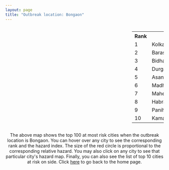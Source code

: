 ```yaml
---
layout: page
title: "Outbreak location: Bongaon"
---
```

<div style="width: 100%; overflow: auto;">
<div style="width: 75%; float: left;">
<div id="mapid">
<script src="https://buda-magenta.github.io/hazard_map/load_map.js"></script>

<script>
var marker_outbreak = L.marker([23.056882, 88.781851],{"autoPan": true}).addTo(map); marker_outbreak.bindTooltip("Bongaon").openTooltip();

var circle_1 = L.circle([22.541418, 88.357691], {"pane": "markerPane", "color": "red", "fill": true, "fillOpacity": 0.2, "fillRule": "evenodd", "lineCap": "round", "lineJoin": "round", "opacity": 1.0, "radius": 214277, "stroke": true, "weight": 3}).addTo(map);
circle_1.bindTooltip("Kolkata<br>rank: 1<br>hazard index: 0.214277")
circle_1.bindPopup('<a href="https://buda-magenta.github.io/hazard_map/Kolkata">Kolkata</a>')

var circle_2 = L.circle([22.717624, 88.488953], {"pane": "markerPane", "color": "red", "fill": true, "fillOpacity": 0.2, "fillRule": "evenodd", "lineCap": "round", "lineJoin": "round", "opacity": 1.0, "radius": 13536, "stroke": true, "weight": 3}).addTo(map);
circle_2.bindTooltip("Barasat<br>rank: 2<br>hazard index: 0.013537")
circle_2.bindPopup('<a href="https://buda-magenta.github.io/hazard_map/Barasat">Barasat</a>')

var circle_3 = L.circle([22.591260, 88.390964], {"pane": "markerPane", "color": "red", "fill": true, "fillOpacity": 0.2, "fillRule": "evenodd", "lineCap": "round", "lineJoin": "round", "opacity": 1.0, "radius": 10426, "stroke": true, "weight": 3}).addTo(map);
circle_3.bindTooltip("Bidhan Nagar<br>rank: 3<br>hazard index: 0.010427")
circle_3.bindPopup('<a href="https://buda-magenta.github.io/hazard_map/Bidhan_Nagar">Bidhan Nagar</a>')

var circle_4 = L.circle([23.535048, 87.338043], {"pane": "markerPane", "color": "red", "fill": true, "fillOpacity": 0.2, "fillRule": "evenodd", "lineCap": "round", "lineJoin": "round", "opacity": 1.0, "radius": 10019, "stroke": true, "weight": 3}).addTo(map);
circle_4.bindTooltip("Durgapur<br>rank: 4<br>hazard index: 0.010020")
circle_4.bindPopup('<a href="https://buda-magenta.github.io/hazard_map/Durgapur">Durgapur</a>')

var circle_5 = L.circle([23.687130, 86.974659], {"pane": "markerPane", "color": "red", "fill": true, "fillOpacity": 0.2, "fillRule": "evenodd", "lineCap": "round", "lineJoin": "round", "opacity": 1.0, "radius": 9976, "stroke": true, "weight": 3}).addTo(map);
circle_5.bindTooltip("Asansol<br>rank: 5<br>hazard index: 0.009976")
circle_5.bindPopup('<a href="https://buda-magenta.github.io/hazard_map/Asansol">Asansol</a>')

var circle_6 = L.circle([22.694792, 88.453018], {"pane": "markerPane", "color": "red", "fill": true, "fillOpacity": 0.2, "fillRule": "evenodd", "lineCap": "round", "lineJoin": "round", "opacity": 1.0, "radius": 9502, "stroke": true, "weight": 3}).addTo(map);
circle_6.bindTooltip("Madhyamgram<br>rank: 6<br>hazard index: 0.009502")
circle_6.bindPopup('<a href="https://buda-magenta.github.io/hazard_map/Madhyamgram">Madhyamgram</a>')

var circle_7 = L.circle([22.508621, 88.253218], {"pane": "markerPane", "color": "red", "fill": true, "fillOpacity": 0.2, "fillRule": "evenodd", "lineCap": "round", "lineJoin": "round", "opacity": 1.0, "radius": 7942, "stroke": true, "weight": 3}).addTo(map);
circle_7.bindTooltip("Maheshtala<br>rank: 7<br>hazard index: 0.007943")
circle_7.bindPopup('<a href="https://buda-magenta.github.io/hazard_map/Maheshtala">Maheshtala</a>')

var circle_8 = L.circle([22.840800, 88.653500], {"pane": "markerPane", "color": "red", "fill": true, "fillOpacity": 0.2, "fillRule": "evenodd", "lineCap": "round", "lineJoin": "round", "opacity": 1.0, "radius": 7148, "stroke": true, "weight": 3}).addTo(map);
circle_8.bindTooltip("Habra<br>rank: 8<br>hazard index: 0.007148")
circle_8.bindPopup('<a href="https://buda-magenta.github.io/hazard_map/Habra">Habra</a>')

var circle_9 = L.circle([22.695034, 88.377060], {"pane": "markerPane", "color": "red", "fill": true, "fillOpacity": 0.2, "fillRule": "evenodd", "lineCap": "round", "lineJoin": "round", "opacity": 1.0, "radius": 6778, "stroke": true, "weight": 3}).addTo(map);
circle_9.bindTooltip("Panihati<br>rank: 9<br>hazard index: 0.006778")
circle_9.bindPopup('<a href="https://buda-magenta.github.io/hazard_map/Panihati">Panihati</a>')

var circle_10 = L.circle([22.670728, 88.376342], {"pane": "markerPane", "color": "red", "fill": true, "fillOpacity": 0.2, "fillRule": "evenodd", "lineCap": "round", "lineJoin": "round", "opacity": 1.0, "radius": 5948, "stroke": true, "weight": 3}).addTo(map);
circle_10.bindTooltip("Kamarhati<br>rank: 10<br>hazard index: 0.005948")
circle_10.bindPopup('<a href="https://buda-magenta.github.io/hazard_map/Kamarhati">Kamarhati</a>')

var circle_11 = L.circle([23.250000, 87.750000], {"pane": "markerPane", "color": "red", "fill": true, "fillOpacity": 0.2, "fillRule": "evenodd", "lineCap": "round", "lineJoin": "round", "opacity": 1.0, "radius": 5560, "stroke": true, "weight": 3}).addTo(map);
circle_11.bindTooltip("Barddhaman<br>rank: 11<br>hazard index: 0.005561")
circle_11.bindPopup('<a href="https://buda-magenta.github.io/hazard_map/Barddhaman">Barddhaman</a>')

var circle_12 = L.circle([22.646958, 88.343612], {"pane": "markerPane", "color": "red", "fill": true, "fillOpacity": 0.2, "fillRule": "evenodd", "lineCap": "round", "lineJoin": "round", "opacity": 1.0, "radius": 5160, "stroke": true, "weight": 3}).addTo(map);
circle_12.bindTooltip("Bally<br>rank: 12<br>hazard index: 0.005160")
circle_12.bindPopup('<a href="https://buda-magenta.github.io/hazard_map/Bally">Bally</a>')

var circle_13 = L.circle([22.707369, 88.374437], {"pane": "markerPane", "color": "red", "fill": true, "fillOpacity": 0.2, "fillRule": "evenodd", "lineCap": "round", "lineJoin": "round", "opacity": 1.0, "radius": 4391, "stroke": true, "weight": 3}).addTo(map);
circle_13.bindTooltip("Baranagar<br>rank: 13<br>hazard index: 0.004391")
circle_13.bindPopup('<a href="https://buda-magenta.github.io/hazard_map/Baranagar">Baranagar</a>')

var circle_14 = L.circle([22.472223, 88.093845], {"pane": "markerPane", "color": "red", "fill": true, "fillOpacity": 0.2, "fillRule": "evenodd", "lineCap": "round", "lineJoin": "round", "opacity": 1.0, "radius": 3926, "stroke": true, "weight": 3}).addTo(map);
circle_14.bindTooltip("Uluberia<br>rank: 14<br>hazard index: 0.003927")
circle_14.bindPopup('<a href="https://buda-magenta.github.io/hazard_map/Uluberia">Uluberia</a>')

var circle_15 = L.circle([22.890183, 88.426939], {"pane": "markerPane", "color": "red", "fill": true, "fillOpacity": 0.2, "fillRule": "evenodd", "lineCap": "round", "lineJoin": "round", "opacity": 1.0, "radius": 3919, "stroke": true, "weight": 3}).addTo(map);
circle_15.bindTooltip("Naihati<br>rank: 15<br>hazard index: 0.003919")
circle_15.bindPopup('<a href="https://buda-magenta.github.io/hazard_map/Naihati">Naihati</a>')

var circle_16 = L.circle([22.028124, 88.063265], {"pane": "markerPane", "color": "red", "fill": true, "fillOpacity": 0.2, "fillRule": "evenodd", "lineCap": "round", "lineJoin": "round", "opacity": 1.0, "radius": 3548, "stroke": true, "weight": 3}).addTo(map);
circle_16.bindTooltip("Haldia<br>rank: 16<br>hazard index: 0.003548")
circle_16.bindPopup('<a href="https://buda-magenta.github.io/hazard_map/Haldia">Haldia</a>')

var circle_17 = L.circle([24.379576, 88.585573], {"pane": "markerPane", "color": "red", "fill": true, "fillOpacity": 0.2, "fillRule": "evenodd", "lineCap": "round", "lineJoin": "round", "opacity": 1.0, "radius": 3452, "stroke": true, "weight": 3}).addTo(map);
circle_17.bindTooltip("Baharampur<br>rank: 17<br>hazard index: 0.003453")
circle_17.bindPopup('<a href="https://buda-magenta.github.io/hazard_map/Baharampur">Baharampur</a>')

var circle_18 = L.circle([22.754995, 88.341667], {"pane": "markerPane", "color": "red", "fill": true, "fillOpacity": 0.2, "fillRule": "evenodd", "lineCap": "round", "lineJoin": "round", "opacity": 1.0, "radius": 3240, "stroke": true, "weight": 3}).addTo(map);
circle_18.bindTooltip("Serampore<br>rank: 18<br>hazard index: 0.003240")
circle_18.bindPopup('<a href="https://buda-magenta.github.io/hazard_map/Serampore">Serampore</a>')

var circle_19 = L.circle([22.901200, 88.389900], {"pane": "markerPane", "color": "red", "fill": true, "fillOpacity": 0.2, "fillRule": "evenodd", "lineCap": "round", "lineJoin": "round", "opacity": 1.0, "radius": 3131, "stroke": true, "weight": 3}).addTo(map);
circle_19.bindTooltip("Hugli-Chinsurah<br>rank: 19<br>hazard index: 0.003132")
circle_19.bindPopup('<a href="https://buda-magenta.github.io/hazard_map/Hugli-Chinsurah">Hugli-Chinsurah</a>')

var circle_20 = L.circle([26.716413, 88.430992], {"pane": "markerPane", "color": "red", "fill": true, "fillOpacity": 0.2, "fillRule": "evenodd", "lineCap": "round", "lineJoin": "round", "opacity": 1.0, "radius": 3107, "stroke": true, "weight": 3}).addTo(map);
circle_20.bindTooltip("Siliguri<br>rank: 20<br>hazard index: 0.003107")
circle_20.bindPopup('<a href="https://buda-magenta.github.io/hazard_map/Siliguri">Siliguri</a>')

var circle_21 = L.circle([28.651718, 77.221939], {"pane": "markerPane", "color": "red", "fill": true, "fillOpacity": 0.2, "fillRule": "evenodd", "lineCap": "round", "lineJoin": "round", "opacity": 1.0, "radius": 3092, "stroke": true, "weight": 3}).addTo(map);
circle_21.bindTooltip("Delhi<br>rank: 21<br>hazard index: 0.003092")
circle_21.bindPopup('<a href="https://buda-magenta.github.io/hazard_map/Delhi">Delhi</a>')

var circle_22 = L.circle([22.667046, 88.341146], {"pane": "markerPane", "color": "red", "fill": true, "fillOpacity": 0.2, "fillRule": "evenodd", "lineCap": "round", "lineJoin": "round", "opacity": 1.0, "radius": 2869, "stroke": true, "weight": 3}).addTo(map);
circle_22.bindTooltip("Uttarpara<br>rank: 22<br>hazard index: 0.002870")
circle_22.bindPopup('<a href="https://buda-magenta.github.io/hazard_map/Uttarpara">Uttarpara</a>')

var circle_23 = L.circle([23.405848, 88.495894], {"pane": "markerPane", "color": "red", "fill": true, "fillOpacity": 0.2, "fillRule": "evenodd", "lineCap": "round", "lineJoin": "round", "opacity": 1.0, "radius": 2689, "stroke": true, "weight": 3}).addTo(map);
circle_23.bindTooltip("Krishnanagar<br>rank: 23<br>hazard index: 0.002690")
circle_23.bindPopup('<a href="https://buda-magenta.github.io/hazard_map/Krishnanagar">Krishnanagar</a>')

var circle_24 = L.circle([23.259346, 88.437212], {"pane": "markerPane", "color": "red", "fill": true, "fillOpacity": 0.2, "fillRule": "evenodd", "lineCap": "round", "lineJoin": "round", "opacity": 1.0, "radius": 2682, "stroke": true, "weight": 3}).addTo(map);
circle_24.bindTooltip("Santipur<br>rank: 24<br>hazard index: 0.002682")
circle_24.bindPopup('<a href="https://buda-magenta.github.io/hazard_map/Santipur">Santipur</a>')

var circle_25 = L.circle([23.131954, 87.207397], {"pane": "markerPane", "color": "red", "fill": true, "fillOpacity": 0.2, "fillRule": "evenodd", "lineCap": "round", "lineJoin": "round", "opacity": 1.0, "radius": 2439, "stroke": true, "weight": 3}).addTo(map);
circle_25.bindTooltip("Bankura<br>rank: 25<br>hazard index: 0.002440")
circle_25.bindPopup('<a href="https://buda-magenta.github.io/hazard_map/Bankura">Bankura</a>')

var circle_26 = L.circle([22.870214, 88.419608], {"pane": "markerPane", "color": "red", "fill": true, "fillOpacity": 0.2, "fillRule": "evenodd", "lineCap": "round", "lineJoin": "round", "opacity": 1.0, "radius": 2382, "stroke": true, "weight": 3}).addTo(map);
circle_26.bindTooltip("Barrackpur<br>rank: 26<br>hazard index: 0.002383")
circle_26.bindPopup('<a href="https://buda-magenta.github.io/hazard_map/Barrackpur">Barrackpur</a>')

var circle_27 = L.circle([19.075990, 72.877393], {"pane": "markerPane", "color": "red", "fill": true, "fillOpacity": 0.2, "fillRule": "evenodd", "lineCap": "round", "lineJoin": "round", "opacity": 1.0, "radius": 2344, "stroke": true, "weight": 3}).addTo(map);
circle_27.bindTooltip("Mumbai<br>rank: 27<br>hazard index: 0.002344")
circle_27.bindPopup('<a href="https://buda-magenta.github.io/hazard_map/Mumbai">Mumbai</a>')

var circle_28 = L.circle([22.661196, 88.866022], {"pane": "markerPane", "color": "red", "fill": true, "fillOpacity": 0.2, "fillRule": "evenodd", "lineCap": "round", "lineJoin": "round", "opacity": 1.0, "radius": 2246, "stroke": true, "weight": 3}).addTo(map);
circle_28.bindTooltip("Basirhat<br>rank: 28<br>hazard index: 0.002247")
circle_28.bindPopup('<a href="https://buda-magenta.github.io/hazard_map/Basirhat">Basirhat</a>')

var circle_29 = L.circle([22.920982, 88.437022], {"pane": "markerPane", "color": "red", "fill": true, "fillOpacity": 0.2, "fillRule": "evenodd", "lineCap": "round", "lineJoin": "round", "opacity": 1.0, "radius": 2242, "stroke": true, "weight": 3}).addTo(map);
circle_29.bindTooltip("Halisahar<br>rank: 29<br>hazard index: 0.002243")
circle_29.bindPopup('<a href="https://buda-magenta.github.io/hazard_map/Halisahar">Halisahar</a>')

var circle_30 = L.circle([23.388901, 88.372439], {"pane": "markerPane", "color": "red", "fill": true, "fillOpacity": 0.2, "fillRule": "evenodd", "lineCap": "round", "lineJoin": "round", "opacity": 1.0, "radius": 2218, "stroke": true, "weight": 3}).addTo(map);
circle_30.bindTooltip("Nabadwip<br>rank: 30<br>hazard index: 0.002219")
circle_30.bindPopup('<a href="https://buda-magenta.github.io/hazard_map/Nabadwip">Nabadwip</a>')

var circle_31 = L.circle([22.726141, 88.343487], {"pane": "markerPane", "color": "red", "fill": true, "fillOpacity": 0.2, "fillRule": "evenodd", "lineCap": "round", "lineJoin": "round", "opacity": 1.0, "radius": 2201, "stroke": true, "weight": 3}).addTo(map);
circle_31.bindTooltip("Rishra<br>rank: 31<br>hazard index: 0.002202")
circle_31.bindPopup('<a href="https://buda-magenta.github.io/hazard_map/Rishra">Rishra</a>')

var circle_32 = L.circle([22.949011, 88.435910], {"pane": "markerPane", "color": "red", "fill": true, "fillOpacity": 0.2, "fillRule": "evenodd", "lineCap": "round", "lineJoin": "round", "opacity": 1.0, "radius": 2159, "stroke": true, "weight": 3}).addTo(map);
circle_32.bindTooltip("Kanchrapara<br>rank: 32<br>hazard index: 0.002159")
circle_32.bindPopup('<a href="https://buda-magenta.github.io/hazard_map/Kanchrapara">Kanchrapara</a>')

var circle_33 = L.circle([23.332200, 86.361600], {"pane": "markerPane", "color": "red", "fill": true, "fillOpacity": 0.2, "fillRule": "evenodd", "lineCap": "round", "lineJoin": "round", "opacity": 1.0, "radius": 2146, "stroke": true, "weight": 3}).addTo(map);
circle_33.bindTooltip("Purulia<br>rank: 33<br>hazard index: 0.002146")
circle_33.bindPopup('<a href="https://buda-magenta.github.io/hazard_map/Purulia">Purulia</a>')

var circle_34 = L.circle([22.794910, 88.331772], {"pane": "markerPane", "color": "red", "fill": true, "fillOpacity": 0.2, "fillRule": "evenodd", "lineCap": "round", "lineJoin": "round", "opacity": 1.0, "radius": 2139, "stroke": true, "weight": 3}).addTo(map);
circle_34.bindTooltip("Baidyabati<br>rank: 34<br>hazard index: 0.002140")
circle_34.bindPopup('<a href="https://buda-magenta.github.io/hazard_map/Baidyabati">Baidyabati</a>')

var circle_35 = L.circle([22.741920, 88.379201], {"pane": "markerPane", "color": "red", "fill": true, "fillOpacity": 0.2, "fillRule": "evenodd", "lineCap": "round", "lineJoin": "round", "opacity": 1.0, "radius": 2092, "stroke": true, "weight": 3}).addTo(map);
circle_35.bindTooltip("Titagarh<br>rank: 35<br>hazard index: 0.002093")
circle_35.bindPopup('<a href="https://buda-magenta.github.io/hazard_map/Titagarh">Titagarh</a>')

var circle_36 = L.circle([22.715699, 88.381582], {"pane": "markerPane", "color": "red", "fill": true, "fillOpacity": 0.2, "fillRule": "evenodd", "lineCap": "round", "lineJoin": "round", "opacity": 1.0, "radius": 1964, "stroke": true, "weight": 3}).addTo(map);
circle_36.bindTooltip("Khardaha<br>rank: 36<br>hazard index: 0.001964")
circle_36.bindPopup('<a href="https://buda-magenta.github.io/hazard_map/Khardaha">Khardaha</a>')

var circle_37 = L.circle([22.965365, 88.403973], {"pane": "markerPane", "color": "red", "fill": true, "fillOpacity": 0.2, "fillRule": "evenodd", "lineCap": "round", "lineJoin": "round", "opacity": 1.0, "radius": 1784, "stroke": true, "weight": 3}).addTo(map);
circle_37.bindTooltip("Bansberia<br>rank: 37<br>hazard index: 0.001785")
circle_37.bindPopup('<a href="https://buda-magenta.github.io/hazard_map/Bansberia">Bansberia</a>')

var circle_38 = L.circle([22.974972, 88.434592], {"pane": "markerPane", "color": "red", "fill": true, "fillOpacity": 0.2, "fillRule": "evenodd", "lineCap": "round", "lineJoin": "round", "opacity": 1.0, "radius": 1729, "stroke": true, "weight": 3}).addTo(map);
circle_38.bindTooltip("Kalyani<br>rank: 38<br>hazard index: 0.001730")
circle_38.bindPopup('<a href="https://buda-magenta.github.io/hazard_map/Kalyani">Kalyani</a>')

var circle_39 = L.circle([24.965712, 88.127778], {"pane": "markerPane", "color": "red", "fill": true, "fillOpacity": 0.2, "fillRule": "evenodd", "lineCap": "round", "lineJoin": "round", "opacity": 1.0, "radius": 1533, "stroke": true, "weight": 3}).addTo(map);
circle_39.bindTooltip("English Bazar<br>rank: 39<br>hazard index: 0.001534")
circle_39.bindPopup('<a href="https://buda-magenta.github.io/hazard_map/English_Bazar">English Bazar</a>')

var circle_40 = L.circle([25.133173, 86.525040], {"pane": "markerPane", "color": "red", "fill": true, "fillOpacity": 0.2, "fillRule": "evenodd", "lineCap": "round", "lineJoin": "round", "opacity": 1.0, "radius": 1527, "stroke": true, "weight": 3}).addTo(map);
circle_40.bindTooltip("Kharagpur<br>rank: 40<br>hazard index: 0.001527")
circle_40.bindPopup('<a href="https://buda-magenta.github.io/hazard_map/Kharagpur">Kharagpur</a>')

var circle_41 = L.circle([12.979120, 77.591300], {"pane": "markerPane", "color": "red", "fill": true, "fillOpacity": 0.2, "fillRule": "evenodd", "lineCap": "round", "lineJoin": "round", "opacity": 1.0, "radius": 1519, "stroke": true, "weight": 3}).addTo(map);
circle_41.bindTooltip("Bangalore<br>rank: 41<br>hazard index: 0.001520")
circle_41.bindPopup('<a href="https://buda-magenta.github.io/hazard_map/Bangalore">Bangalore</a>')

var circle_42 = L.circle([26.180598, 91.753943], {"pane": "markerPane", "color": "red", "fill": true, "fillOpacity": 0.2, "fillRule": "evenodd", "lineCap": "round", "lineJoin": "round", "opacity": 1.0, "radius": 1504, "stroke": true, "weight": 3}).addTo(map);
circle_42.bindTooltip("Guwahati<br>rank: 42<br>hazard index: 0.001504")
circle_42.bindPopup('<a href="https://buda-magenta.github.io/hazard_map/Guwahati">Guwahati</a>')

var circle_43 = L.circle([20.266777, 85.843559], {"pane": "markerPane", "color": "red", "fill": true, "fillOpacity": 0.2, "fillRule": "evenodd", "lineCap": "round", "lineJoin": "round", "opacity": 1.0, "radius": 1376, "stroke": true, "weight": 3}).addTo(map);
circle_43.bindTooltip("Bhubaneswar<br>rank: 43<br>hazard index: 0.001376")
circle_43.bindPopup('<a href="https://buda-magenta.github.io/hazard_map/Bhubaneswar">Bhubaneswar</a>')

var circle_44 = L.circle([25.609324, 85.123525], {"pane": "markerPane", "color": "red", "fill": true, "fillOpacity": 0.2, "fillRule": "evenodd", "lineCap": "round", "lineJoin": "round", "opacity": 1.0, "radius": 1285, "stroke": true, "weight": 3}).addTo(map);
circle_44.bindTooltip("Patna<br>rank: 44<br>hazard index: 0.001285")
circle_44.bindPopup('<a href="https://buda-magenta.github.io/hazard_map/Patna">Patna</a>')

var circle_45 = L.circle([21.735348, 81.944459], {"pane": "markerPane", "color": "red", "fill": true, "fillOpacity": 0.2, "fillRule": "evenodd", "lineCap": "round", "lineJoin": "round", "opacity": 1.0, "radius": 1174, "stroke": true, "weight": 3}).addTo(map);
circle_45.bindTooltip("Bhatpara<br>rank: 45<br>hazard index: 0.001175")
circle_45.bindPopup('<a href="https://buda-magenta.github.io/hazard_map/Bhatpara">Bhatpara</a>')

var circle_46 = L.circle([13.083694, 80.270186], {"pane": "markerPane", "color": "red", "fill": true, "fillOpacity": 0.2, "fillRule": "evenodd", "lineCap": "round", "lineJoin": "round", "opacity": 1.0, "radius": 1103, "stroke": true, "weight": 3}).addTo(map);
circle_46.bindTooltip("Chennai<br>rank: 46<br>hazard index: 0.001103")
circle_46.bindPopup('<a href="https://buda-magenta.github.io/hazard_map/Chennai">Chennai</a>')

var circle_47 = L.circle([17.388786, 78.461065], {"pane": "markerPane", "color": "red", "fill": true, "fillOpacity": 0.2, "fillRule": "evenodd", "lineCap": "round", "lineJoin": "round", "opacity": 1.0, "radius": 1062, "stroke": true, "weight": 3}).addTo(map);
circle_47.bindTooltip("Hyderabad<br>rank: 47<br>hazard index: 0.001063")
circle_47.bindPopup('<a href="https://buda-magenta.github.io/hazard_map/Hyderabad">Hyderabad</a>')

var circle_48 = L.circle([22.801519, 86.202958], {"pane": "markerPane", "color": "red", "fill": true, "fillOpacity": 0.2, "fillRule": "evenodd", "lineCap": "round", "lineJoin": "round", "opacity": 1.0, "radius": 849, "stroke": true, "weight": 3}).addTo(map);
circle_48.bindTooltip("Jamshedpur<br>rank: 48<br>hazard index: 0.000849")
circle_48.bindPopup('<a href="https://buda-magenta.github.io/hazard_map/Jamshedpur">Jamshedpur</a>')

var circle_49 = L.circle([26.838100, 80.934600], {"pane": "markerPane", "color": "red", "fill": true, "fillOpacity": 0.2, "fillRule": "evenodd", "lineCap": "round", "lineJoin": "round", "opacity": 1.0, "radius": 809, "stroke": true, "weight": 3}).addTo(map);
circle_49.bindTooltip("Lucknow<br>rank: 49<br>hazard index: 0.000809")
circle_49.bindPopup('<a href="https://buda-magenta.github.io/hazard_map/Lucknow">Lucknow</a>')

var circle_50 = L.circle([25.572433, 83.609605], {"pane": "markerPane", "color": "red", "fill": true, "fillOpacity": 0.2, "fillRule": "evenodd", "lineCap": "round", "lineJoin": "round", "opacity": 1.0, "radius": 625, "stroke": true, "weight": 3}).addTo(map);
circle_50.bindTooltip("Medinipur<br>rank: 50<br>hazard index: 0.000625")
circle_50.bindPopup('<a href="https://buda-magenta.github.io/hazard_map/Medinipur">Medinipur</a>')

var circle_51 = L.circle([23.795281, 86.430964], {"pane": "markerPane", "color": "red", "fill": true, "fillOpacity": 0.2, "fillRule": "evenodd", "lineCap": "round", "lineJoin": "round", "opacity": 1.0, "radius": 619, "stroke": true, "weight": 3}).addTo(map);
circle_51.bindTooltip("Dhanbad<br>rank: 51<br>hazard index: 0.000620")
circle_51.bindPopup('<a href="https://buda-magenta.github.io/hazard_map/Dhanbad">Dhanbad</a>')

var circle_52 = L.circle([23.831238, 91.282382], {"pane": "markerPane", "color": "red", "fill": true, "fillOpacity": 0.2, "fillRule": "evenodd", "lineCap": "round", "lineJoin": "round", "opacity": 1.0, "radius": 616, "stroke": true, "weight": 3}).addTo(map);
circle_52.bindTooltip("Agartala<br>rank: 52<br>hazard index: 0.000617")
circle_52.bindPopup('<a href="https://buda-magenta.github.io/hazard_map/Agartala">Agartala</a>')

var circle_53 = L.circle([23.370035, 85.325013], {"pane": "markerPane", "color": "red", "fill": true, "fillOpacity": 0.2, "fillRule": "evenodd", "lineCap": "round", "lineJoin": "round", "opacity": 1.0, "radius": 580, "stroke": true, "weight": 3}).addTo(map);
circle_53.bindTooltip("Ranchi<br>rank: 53<br>hazard index: 0.000581")
circle_53.bindPopup('<a href="https://buda-magenta.github.io/hazard_map/Ranchi">Ranchi</a>')

var circle_54 = L.circle([25.286698, 87.132254], {"pane": "markerPane", "color": "red", "fill": true, "fillOpacity": 0.2, "fillRule": "evenodd", "lineCap": "round", "lineJoin": "round", "opacity": 1.0, "radius": 569, "stroke": true, "weight": 3}).addTo(map);
circle_54.bindTooltip("Bhagalpur<br>rank: 54<br>hazard index: 0.000569")
circle_54.bindPopup('<a href="https://buda-magenta.github.io/hazard_map/Bhagalpur">Bhagalpur</a>')

var circle_55 = L.circle([17.723128, 83.301284], {"pane": "markerPane", "color": "red", "fill": true, "fillOpacity": 0.2, "fillRule": "evenodd", "lineCap": "round", "lineJoin": "round", "opacity": 1.0, "radius": 562, "stroke": true, "weight": 3}).addTo(map);
circle_55.bindTooltip("Visakhapatnam<br>rank: 55<br>hazard index: 0.000563")
circle_55.bindPopup('<a href="https://buda-magenta.github.io/hazard_map/Visakhapatnam">Visakhapatnam</a>')

var circle_56 = L.circle([20.468600, 85.879200], {"pane": "markerPane", "color": "red", "fill": true, "fillOpacity": 0.2, "fillRule": "evenodd", "lineCap": "round", "lineJoin": "round", "opacity": 1.0, "radius": 546, "stroke": true, "weight": 3}).addTo(map);
circle_56.bindTooltip("Cuttack<br>rank: 56<br>hazard index: 0.000547")
circle_56.bindPopup('<a href="https://buda-magenta.github.io/hazard_map/Cuttack">Cuttack</a>')

var circle_57 = L.circle([26.698885, 88.320030], {"pane": "markerPane", "color": "red", "fill": true, "fillOpacity": 0.2, "fillRule": "evenodd", "lineCap": "round", "lineJoin": "round", "opacity": 1.0, "radius": 495, "stroke": true, "weight": 3}).addTo(map);
circle_57.bindTooltip("Bagdogra<br>rank: 57<br>hazard index: 0.000495")
circle_57.bindPopup('<a href="https://buda-magenta.github.io/hazard_map/Bagdogra">Bagdogra</a>')

var circle_58 = L.circle([21.149813, 79.082056], {"pane": "markerPane", "color": "red", "fill": true, "fillOpacity": 0.2, "fillRule": "evenodd", "lineCap": "round", "lineJoin": "round", "opacity": 1.0, "radius": 493, "stroke": true, "weight": 3}).addTo(map);
circle_58.bindTooltip("Nagpur<br>rank: 58<br>hazard index: 0.000493")
circle_58.bindPopup('<a href="https://buda-magenta.github.io/hazard_map/Nagpur">Nagpur</a>')

var circle_59 = L.circle([23.021624, 72.579707], {"pane": "markerPane", "color": "red", "fill": true, "fillOpacity": 0.2, "fillRule": "evenodd", "lineCap": "round", "lineJoin": "round", "opacity": 1.0, "radius": 481, "stroke": true, "weight": 3}).addTo(map);
circle_59.bindTooltip("Ahmedabad<br>rank: 59<br>hazard index: 0.000482")
circle_59.bindPopup('<a href="https://buda-magenta.github.io/hazard_map/Ahmedabad">Ahmedabad</a>')

var circle_60 = L.circle([25.680654, 88.124646], {"pane": "markerPane", "color": "red", "fill": true, "fillOpacity": 0.2, "fillRule": "evenodd", "lineCap": "round", "lineJoin": "round", "opacity": 1.0, "radius": 480, "stroke": true, "weight": 3}).addTo(map);
circle_60.bindTooltip("Raiganj<br>rank: 60<br>hazard index: 0.000481")
circle_60.bindPopup('<a href="https://buda-magenta.github.io/hazard_map/Raiganj">Raiganj</a>')

var circle_61 = L.circle([26.505476, 93.977739], {"pane": "markerPane", "color": "red", "fill": true, "fillOpacity": 0.2, "fillRule": "evenodd", "lineCap": "round", "lineJoin": "round", "opacity": 1.0, "radius": 461, "stroke": true, "weight": 3}).addTo(map);
circle_61.bindTooltip("Chandan Nagar<br>rank: 61<br>hazard index: 0.000461")
circle_61.bindPopup('<a href="https://buda-magenta.github.io/hazard_map/Chandan_Nagar">Chandan Nagar</a>')

var circle_62 = L.circle([18.521428, 73.854454], {"pane": "markerPane", "color": "red", "fill": true, "fillOpacity": 0.2, "fillRule": "evenodd", "lineCap": "round", "lineJoin": "round", "opacity": 1.0, "radius": 432, "stroke": true, "weight": 3}).addTo(map);
circle_62.bindTooltip("Pune<br>rank: 62<br>hazard index: 0.000433")
circle_62.bindPopup('<a href="https://buda-magenta.github.io/hazard_map/Pune">Pune</a>')

var circle_63 = L.circle([25.335649, 83.007629], {"pane": "markerPane", "color": "red", "fill": true, "fillOpacity": 0.2, "fillRule": "evenodd", "lineCap": "round", "lineJoin": "round", "opacity": 1.0, "radius": 409, "stroke": true, "weight": 3}).addTo(map);
circle_63.bindTooltip("Varanasi<br>rank: 63<br>hazard index: 0.000410")
circle_63.bindPopup('<a href="https://buda-magenta.github.io/hazard_map/Varanasi">Varanasi</a>')

var circle_64 = L.circle([26.915458, 75.818982], {"pane": "markerPane", "color": "red", "fill": true, "fillOpacity": 0.2, "fillRule": "evenodd", "lineCap": "round", "lineJoin": "round", "opacity": 1.0, "radius": 396, "stroke": true, "weight": 3}).addTo(map);
circle_64.bindTooltip("Jaipur<br>rank: 64<br>hazard index: 0.000397")
circle_64.bindPopup('<a href="https://buda-magenta.github.io/hazard_map/Jaipur">Jaipur</a>')

var circle_65 = L.circle([26.460914, 80.321759], {"pane": "markerPane", "color": "red", "fill": true, "fillOpacity": 0.2, "fillRule": "evenodd", "lineCap": "round", "lineJoin": "round", "opacity": 1.0, "radius": 393, "stroke": true, "weight": 3}).addTo(map);
circle_65.bindTooltip("Kanpur<br>rank: 65<br>hazard index: 0.000394")
circle_65.bindPopup('<a href="https://buda-magenta.github.io/hazard_map/Kanpur">Kanpur</a>')

var circle_66 = L.circle([11.664535, 92.739045], {"pane": "markerPane", "color": "red", "fill": true, "fillOpacity": 0.2, "fillRule": "evenodd", "lineCap": "round", "lineJoin": "round", "opacity": 1.0, "radius": 362, "stroke": true, "weight": 3}).addTo(map);
circle_66.bindTooltip("Port Blair<br>rank: 66<br>hazard index: 0.000362")
circle_66.bindPopup('<a href="https://buda-magenta.github.io/hazard_map/Port_Blair">Port Blair</a>')

var circle_67 = L.circle([26.626484, 88.734077], {"pane": "markerPane", "color": "red", "fill": true, "fillOpacity": 0.2, "fillRule": "evenodd", "lineCap": "round", "lineJoin": "round", "opacity": 1.0, "radius": 322, "stroke": true, "weight": 3}).addTo(map);
circle_67.bindTooltip("Jalpaiguri<br>rank: 67<br>hazard index: 0.000322")
circle_67.bindPopup('<a href="https://buda-magenta.github.io/hazard_map/Jalpaiguri">Jalpaiguri</a>')

var circle_68 = L.circle([16.508759, 80.618510], {"pane": "markerPane", "color": "red", "fill": true, "fillOpacity": 0.2, "fillRule": "evenodd", "lineCap": "round", "lineJoin": "round", "opacity": 1.0, "radius": 272, "stroke": true, "weight": 3}).addTo(map);
circle_68.bindTooltip("Vijayawada<br>rank: 68<br>hazard index: 0.000272")
circle_68.bindPopup('<a href="https://buda-magenta.github.io/hazard_map/Vijayawada">Vijayawada</a>')

var circle_69 = L.circle([26.298638, 87.953148], {"pane": "markerPane", "color": "red", "fill": true, "fillOpacity": 0.2, "fillRule": "evenodd", "lineCap": "round", "lineJoin": "round", "opacity": 1.0, "radius": 271, "stroke": true, "weight": 3}).addTo(map);
circle_69.bindTooltip("Kishanganj<br>rank: 69<br>hazard index: 0.000272")
circle_69.bindPopup('<a href="https://buda-magenta.github.io/hazard_map/Kishanganj">Kishanganj</a>')

var circle_70 = L.circle([21.237947, 81.633683], {"pane": "markerPane", "color": "red", "fill": true, "fillOpacity": 0.2, "fillRule": "evenodd", "lineCap": "round", "lineJoin": "round", "opacity": 1.0, "radius": 223, "stroke": true, "weight": 3}).addTo(map);
circle_70.bindTooltip("Raipur<br>rank: 70<br>hazard index: 0.000223")
circle_70.bindPopup('<a href="https://buda-magenta.github.io/hazard_map/Raipur">Raipur</a>')

var circle_71 = L.circle([24.796436, 85.007956], {"pane": "markerPane", "color": "red", "fill": true, "fillOpacity": 0.2, "fillRule": "evenodd", "lineCap": "round", "lineJoin": "round", "opacity": 1.0, "radius": 218, "stroke": true, "weight": 3}).addTo(map);
circle_71.bindTooltip("Gaya<br>rank: 71<br>hazard index: 0.000218")
circle_71.bindPopup('<a href="https://buda-magenta.github.io/hazard_map/Gaya">Gaya</a>')

var circle_72 = L.circle([19.807608, 85.825254], {"pane": "markerPane", "color": "red", "fill": true, "fillOpacity": 0.2, "fillRule": "evenodd", "lineCap": "round", "lineJoin": "round", "opacity": 1.0, "radius": 204, "stroke": true, "weight": 3}).addTo(map);
circle_72.bindTooltip("Puri<br>rank: 72<br>hazard index: 0.000204")
circle_72.bindPopup('<a href="https://buda-magenta.github.io/hazard_map/Puri">Puri</a>')

var circle_73 = L.circle([26.083143, 86.032571], {"pane": "markerPane", "color": "red", "fill": true, "fillOpacity": 0.2, "fillRule": "evenodd", "lineCap": "round", "lineJoin": "round", "opacity": 1.0, "radius": 202, "stroke": true, "weight": 3}).addTo(map);
circle_73.bindTooltip("Darbhanga<br>rank: 73<br>hazard index: 0.000202")
circle_73.bindPopup('<a href="https://buda-magenta.github.io/hazard_map/Darbhanga">Darbhanga</a>')

var circle_74 = L.circle([21.170200, 72.831100], {"pane": "markerPane", "color": "red", "fill": true, "fillOpacity": 0.2, "fillRule": "evenodd", "lineCap": "round", "lineJoin": "round", "opacity": 1.0, "radius": 199, "stroke": true, "weight": 3}).addTo(map);
circle_74.bindTooltip("Surat<br>rank: 74<br>hazard index: 0.000200")
circle_74.bindPopup('<a href="https://buda-magenta.github.io/hazard_map/Surat">Surat</a>')

var circle_75 = L.circle([21.500000, 86.750000], {"pane": "markerPane", "color": "red", "fill": true, "fillOpacity": 0.2, "fillRule": "evenodd", "lineCap": "round", "lineJoin": "round", "opacity": 1.0, "radius": 192, "stroke": true, "weight": 3}).addTo(map);
circle_75.bindTooltip("Baleshwar<br>rank: 75<br>hazard index: 0.000193")
circle_75.bindPopup('<a href="https://buda-magenta.github.io/hazard_map/Baleshwar">Baleshwar</a>')

var circle_76 = L.circle([25.560900, 87.647654], {"pane": "markerPane", "color": "red", "fill": true, "fillOpacity": 0.2, "fillRule": "evenodd", "lineCap": "round", "lineJoin": "round", "opacity": 1.0, "radius": 186, "stroke": true, "weight": 3}).addTo(map);
circle_76.bindTooltip("Katihar<br>rank: 76<br>hazard index: 0.000187")
circle_76.bindPopup('<a href="https://buda-magenta.github.io/hazard_map/Katihar">Katihar</a>')

var circle_77 = L.circle([24.800609, 93.937000], {"pane": "markerPane", "color": "red", "fill": true, "fillOpacity": 0.2, "fillRule": "evenodd", "lineCap": "round", "lineJoin": "round", "opacity": 1.0, "radius": 185, "stroke": true, "weight": 3}).addTo(map);
circle_77.bindTooltip("Imphal<br>rank: 77<br>hazard index: 0.000185")
circle_77.bindPopup('<a href="https://buda-magenta.github.io/hazard_map/Imphal">Imphal</a>')

var circle_78 = L.circle([24.476642, 86.606732], {"pane": "markerPane", "color": "red", "fill": true, "fillOpacity": 0.2, "fillRule": "evenodd", "lineCap": "round", "lineJoin": "round", "opacity": 1.0, "radius": 181, "stroke": true, "weight": 3}).addTo(map);
circle_78.bindTooltip("Deoghar<br>rank: 78<br>hazard index: 0.000182")
circle_78.bindPopup('<a href="https://buda-magenta.github.io/hazard_map/Deoghar">Deoghar</a>')

var circle_79 = L.circle([21.934900, 86.732400], {"pane": "markerPane", "color": "red", "fill": true, "fillOpacity": 0.2, "fillRule": "evenodd", "lineCap": "round", "lineJoin": "round", "opacity": 1.0, "radius": 180, "stroke": true, "weight": 3}).addTo(map);
circle_79.bindTooltip("Baripada<br>rank: 79<br>hazard index: 0.000180")
circle_79.bindPopup('<a href="https://buda-magenta.github.io/hazard_map/Baripada">Baripada</a>')

var circle_80 = L.circle([28.457876, 79.405571], {"pane": "markerPane", "color": "red", "fill": true, "fillOpacity": 0.2, "fillRule": "evenodd", "lineCap": "round", "lineJoin": "round", "opacity": 1.0, "radius": 178, "stroke": true, "weight": 3}).addTo(map);
circle_80.bindTooltip("Bareilly<br>rank: 80<br>hazard index: 0.000179")
circle_80.bindPopup('<a href="https://buda-magenta.github.io/hazard_map/Bareilly">Bareilly</a>')

var circle_81 = L.circle([25.438130, 81.833800], {"pane": "markerPane", "color": "red", "fill": true, "fillOpacity": 0.2, "fillRule": "evenodd", "lineCap": "round", "lineJoin": "round", "opacity": 1.0, "radius": 175, "stroke": true, "weight": 3}).addTo(map);
circle_81.bindTooltip("Allahabad<br>rank: 81<br>hazard index: 0.000175")
circle_81.bindPopup('<a href="https://buda-magenta.github.io/hazard_map/Allahabad">Allahabad</a>')

var circle_82 = L.circle([21.063329, 86.505373], {"pane": "markerPane", "color": "red", "fill": true, "fillOpacity": 0.2, "fillRule": "evenodd", "lineCap": "round", "lineJoin": "round", "opacity": 1.0, "radius": 173, "stroke": true, "weight": 3}).addTo(map);
circle_82.bindTooltip("Bhadrak<br>rank: 82<br>hazard index: 0.000174")
circle_82.bindPopup('<a href="https://buda-magenta.github.io/hazard_map/Bhadrak">Bhadrak</a>')

var circle_83 = L.circle([26.148658, 85.340013], {"pane": "markerPane", "color": "red", "fill": true, "fillOpacity": 0.2, "fillRule": "evenodd", "lineCap": "round", "lineJoin": "round", "opacity": 1.0, "radius": 163, "stroke": true, "weight": 3}).addTo(map);
circle_83.bindTooltip("Muzaffarpur<br>rank: 83<br>hazard index: 0.000163")
circle_83.bindPopup('<a href="https://buda-magenta.github.io/hazard_map/Muzaffarpur">Muzaffarpur</a>')

var circle_84 = L.circle([19.194329, 72.970178], {"pane": "markerPane", "color": "red", "fill": true, "fillOpacity": 0.2, "fillRule": "evenodd", "lineCap": "round", "lineJoin": "round", "opacity": 1.0, "radius": 155, "stroke": true, "weight": 3}).addTo(map);
circle_84.bindTooltip("Thane<br>rank: 84<br>hazard index: 0.000156")
circle_84.bindPopup('<a href="https://buda-magenta.github.io/hazard_map/Thane">Thane</a>')

var circle_85 = L.circle([23.699128, 85.991069], {"pane": "markerPane", "color": "red", "fill": true, "fillOpacity": 0.2, "fillRule": "evenodd", "lineCap": "round", "lineJoin": "round", "opacity": 1.0, "radius": 155, "stroke": true, "weight": 3}).addTo(map);
circle_85.bindTooltip("Bokaro<br>rank: 85<br>hazard index: 0.000155")
circle_85.bindPopup('<a href="https://buda-magenta.github.io/hazard_map/Bokaro">Bokaro</a>')

var circle_86 = L.circle([23.160894, 79.949770], {"pane": "markerPane", "color": "red", "fill": true, "fillOpacity": 0.2, "fillRule": "evenodd", "lineCap": "round", "lineJoin": "round", "opacity": 1.0, "radius": 151, "stroke": true, "weight": 3}).addTo(map);
circle_86.bindTooltip("Jabalpur<br>rank: 86<br>hazard index: 0.000152")
circle_86.bindPopup('<a href="https://buda-magenta.github.io/hazard_map/Jabalpur">Jabalpur</a>')

var circle_87 = L.circle([24.817861, 92.756221], {"pane": "markerPane", "color": "red", "fill": true, "fillOpacity": 0.2, "fillRule": "evenodd", "lineCap": "round", "lineJoin": "round", "opacity": 1.0, "radius": 147, "stroke": true, "weight": 3}).addTo(map);
circle_87.bindTooltip("Silchar<br>rank: 87<br>hazard index: 0.000147")
circle_87.bindPopup('<a href="https://buda-magenta.github.io/hazard_map/Silchar">Silchar</a>')

var circle_88 = L.circle([25.720581, 85.255560], {"pane": "markerPane", "color": "red", "fill": true, "fillOpacity": 0.2, "fillRule": "evenodd", "lineCap": "round", "lineJoin": "round", "opacity": 1.0, "radius": 141, "stroke": true, "weight": 3}).addTo(map);
circle_88.bindTooltip("Hajipur<br>rank: 88<br>hazard index: 0.000142")
circle_88.bindPopup('<a href="https://buda-magenta.github.io/hazard_map/Hajipur">Hajipur</a>')

var circle_89 = L.circle([22.214285, 84.872437], {"pane": "markerPane", "color": "red", "fill": true, "fillOpacity": 0.2, "fillRule": "evenodd", "lineCap": "round", "lineJoin": "round", "opacity": 1.0, "radius": 138, "stroke": true, "weight": 3}).addTo(map);
circle_89.bindTooltip("Raurkela<br>rank: 89<br>hazard index: 0.000138")
circle_89.bindPopup('<a href="https://buda-magenta.github.io/hazard_map/Raurkela">Raurkela</a>')

var circle_90 = L.circle([30.909016, 75.851601], {"pane": "markerPane", "color": "red", "fill": true, "fillOpacity": 0.2, "fillRule": "evenodd", "lineCap": "round", "lineJoin": "round", "opacity": 1.0, "radius": 135, "stroke": true, "weight": 3}).addTo(map);
circle_90.bindTooltip("Ludhiana<br>rank: 90<br>hazard index: 0.000135")
circle_90.bindPopup('<a href="https://buda-magenta.github.io/hazard_map/Ludhiana">Ludhiana</a>')

var circle_91 = L.circle([27.484460, 94.901945], {"pane": "markerPane", "color": "red", "fill": true, "fillOpacity": 0.2, "fillRule": "evenodd", "lineCap": "round", "lineJoin": "round", "opacity": 1.0, "radius": 134, "stroke": true, "weight": 3}).addTo(map);
circle_91.bindTooltip("Dibrugarh<br>rank: 91<br>hazard index: 0.000134")
circle_91.bindPopup('<a href="https://buda-magenta.github.io/hazard_map/Dibrugarh">Dibrugarh</a>')

var circle_92 = L.circle([25.263487, 88.789003], {"pane": "markerPane", "color": "red", "fill": true, "fillOpacity": 0.2, "fillRule": "evenodd", "lineCap": "round", "lineJoin": "round", "opacity": 1.0, "radius": 131, "stroke": true, "weight": 3}).addTo(map);
circle_92.bindTooltip("Balurghat<br>rank: 92<br>hazard index: 0.000132")
circle_92.bindPopup('<a href="https://buda-magenta.github.io/hazard_map/Balurghat">Balurghat</a>')

var circle_93 = L.circle([28.863842, 78.805778], {"pane": "markerPane", "color": "red", "fill": true, "fillOpacity": 0.2, "fillRule": "evenodd", "lineCap": "round", "lineJoin": "round", "opacity": 1.0, "radius": 127, "stroke": true, "weight": 3}).addTo(map);
circle_93.bindTooltip("Moradabad<br>rank: 93<br>hazard index: 0.000127")
circle_93.bindPopup('<a href="https://buda-magenta.github.io/hazard_map/Moradabad">Moradabad</a>')

var circle_94 = L.circle([26.671329, 83.364583], {"pane": "markerPane", "color": "red", "fill": true, "fillOpacity": 0.2, "fillRule": "evenodd", "lineCap": "round", "lineJoin": "round", "opacity": 1.0, "radius": 123, "stroke": true, "weight": 3}).addTo(map);
circle_94.bindTooltip("Gorakhpur<br>rank: 94<br>hazard index: 0.000124")
circle_94.bindPopup('<a href="https://buda-magenta.github.io/hazard_map/Gorakhpur">Gorakhpur</a>')

var circle_95 = L.circle([25.913591, 93.728371], {"pane": "markerPane", "color": "red", "fill": true, "fillOpacity": 0.2, "fillRule": "evenodd", "lineCap": "round", "lineJoin": "round", "opacity": 1.0, "radius": 119, "stroke": true, "weight": 3}).addTo(map);
circle_95.bindTooltip("Dimapur<br>rank: 95<br>hazard index: 0.000120")
circle_95.bindPopup('<a href="https://buda-magenta.github.io/hazard_map/Dimapur">Dimapur</a>')

var circle_96 = L.circle([20.011247, 73.790236], {"pane": "markerPane", "color": "red", "fill": true, "fillOpacity": 0.2, "fillRule": "evenodd", "lineCap": "round", "lineJoin": "round", "opacity": 1.0, "radius": 117, "stroke": true, "weight": 3}).addTo(map);
circle_96.bindTooltip("Nashik<br>rank: 96<br>hazard index: 0.000118")
circle_96.bindPopup('<a href="https://buda-magenta.github.io/hazard_map/Nashik">Nashik</a>')

var circle_97 = L.circle([22.910184, 69.899418], {"pane": "markerPane", "color": "red", "fill": true, "fillOpacity": 0.2, "fillRule": "evenodd", "lineCap": "round", "lineJoin": "round", "opacity": 1.0, "radius": 109, "stroke": true, "weight": 3}).addTo(map);
circle_97.bindTooltip("Bhadreshwar<br>rank: 97<br>hazard index: 0.000109")
circle_97.bindPopup('<a href="https://buda-magenta.github.io/hazard_map/Bhadreshwar">Bhadreshwar</a>')

var circle_98 = L.circle([27.175255, 78.009816], {"pane": "markerPane", "color": "red", "fill": true, "fillOpacity": 0.2, "fillRule": "evenodd", "lineCap": "round", "lineJoin": "round", "opacity": 1.0, "radius": 96, "stroke": true, "weight": 3}).addTo(map);
circle_98.bindTooltip("Agra<br>rank: 98<br>hazard index: 0.000096")
circle_98.bindPopup('<a href="https://buda-magenta.github.io/hazard_map/Agra">Agra</a>')

var circle_99 = L.circle([25.329791, 86.456777], {"pane": "markerPane", "color": "red", "fill": true, "fillOpacity": 0.2, "fillRule": "evenodd", "lineCap": "round", "lineJoin": "round", "opacity": 1.0, "radius": 95, "stroke": true, "weight": 3}).addTo(map);
circle_99.bindTooltip("Jamalpur<br>rank: 99<br>hazard index: 0.000095")
circle_99.bindPopup('<a href="https://buda-magenta.github.io/hazard_map/Jamalpur">Jamalpur</a>')

var circle_100 = L.circle([23.730215, 86.839671], {"pane": "markerPane", "color": "red", "fill": true, "fillOpacity": 0.2, "fillRule": "evenodd", "lineCap": "round", "lineJoin": "round", "opacity": 1.0, "radius": 90, "stroke": true, "weight": 3}).addTo(map);
circle_100.bindTooltip("Kulti<br>rank: 100<br>hazard index: 0.000091")
circle_100.bindPopup('<a href="https://buda-magenta.github.io/hazard_map/Kulti">Kulti</a>')
</script>
</div>
</div>


<div style="width: 20%; float: right;">
<table>
<tr>
<th>Rank</th>
<th>City</th>
</tr>

<tr>
<td>1</td>
<td>Kolkata</td>
</tr>

<tr>
<td>2</td>
<td>Barasat</td>
</tr>

<tr>
<td>3</td>
<td>Bidhan Nagar</td>
</tr>

<tr>
<td>4</td>
<td>Durgapur</td>
</tr>

<tr>
<td>5</td>
<td>Asansol</td>
</tr>

<tr>
<td>6</td>
<td>Madhyamgram</td>
</tr>

<tr>
<td>7</td>
<td>Maheshtala</td>
</tr>

<tr>
<td>8</td>
<td>Habra</td>
</tr>

<tr>
<td>9</td>
<td>Panihati</td>
</tr>

<tr>
<td>10</td>
<td>Kamarhati</td>
</tr>

</table>
</div>
</div>


<p align="center"> The above map shows the top 100 at most risk cities when the outbreak location is Bongaon. You can hover over any city to see the corresponding rank and the hazard index. The size of the red circle is proportional to the corresponding relative hazard. You may also click on any city to see that particular city's hazard map. Finally, you can also see the list of top 10 cities at risk on side.  Click <a href="https://buda-magenta.github.io/hazard_map/">here</a> to go back to the home page.
</p>
